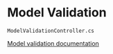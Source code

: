 # Model Validation

`ModelValidationController.cs`

[Model validation documentation](<[asd](https://learn.microsoft.com/en-us/aspnet/web-api/overview/formats-and-model-binding/model-validation-in-aspnet-web-api)>)
